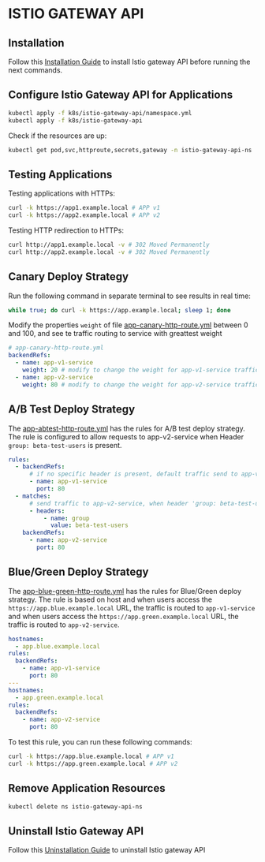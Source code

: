 # ISTIO GATEWAY API

## Installation

Follow this [Installation Guide](https://istio.io/latest/docs/tasks/traffic-management/ingress/gateway-api) to install Istio gateway API before running the next commands.

## Configure Istio Gateway API for Applications

```bash
kubectl apply -f k8s/istio-gateway-api/namespace.yml
kubectl apply -f k8s/istio-gateway-api
```

Check if the resources are up:

```bash
kubectl get pod,svc,httproute,secrets,gateway -n istio-gateway-api-ns
```

## Testing Applications

Testing applications with HTTPs:

```bash
curl -k https://app1.example.local # APP v1
curl -k https://app2.example.local # APP v2
```

Testing HTTP redirection to HTTPs:

```bash
curl http://app1.example.local -v # 302 Moved Permanently
curl http://app2.example.local -v # 302 Moved Permanently
```

## Canary Deploy Strategy

Run the following command in separate terminal to see results in real time:

```bash
while true; do curl -k https://app.example.local; sleep 1; done
```

Modify the properties `weight` of file [app-canary-http-route.yml](./app-canary-http-route.yml) between 0 and 100, and see te traffic routing to service with greattest weight

```yml
# app-canary-http-route.yml
backendRefs:
  - name: app-v1-service
    weight: 20 # modify to change the weight for app-v1-service traffic
  - name: app-v2-service
    weight: 80 # modify to change the weight for app-v2-service traffic
```

## A/B Test Deploy Strategy

The [app-abtest-http-route.yml](./app-abtest-http-route.yml) has the rules for A/B test deploy strategy. The rule is configured to allow requests to app-v2-service when Header `group: beta-test-users` is present.

```yml
rules:
  - backendRefs:
      # if no specific header is present, default traffic send to app-v1-service
      - name: app-v1-service
        port: 80
  - matches:
      # send traffic to app-v2-service, when header 'group: beta-test-users' is present
      - headers:
          - name: group
            value: beta-test-users
    backendRefs:
      - name: app-v2-service
        port: 80
```

## Blue/Green Deploy Strategy

The [app-blue-green-http-route.yml](./app-blue-green-http-route.yml) has the rules for Blue/Green deploy strategy. The rule is based on host and when users access the `https://app.blue.example.local` URL, the traffic is routed to `app-v1-service` and when users access the `https://app.green.example.local` URL, the traffic is routed to `app-v2-service`.

```yml
hostnames:
  - app.blue.example.local
rules:
  backendRefs:
    - name: app-v1-service
      port: 80
---
hostnames:
  - app.green.example.local
rules:
  backendRefs:
    - name: app-v2-service
      port: 80
```

To test this rule, you can run these following commands:

```bash
curl -k https://app.blue.example.local # APP v1
curl -k https://app.green.example.local # APP v2
```

## Remove Application Resources

```bash
kubectl delete ns istio-gateway-api-ns
```

## Uninstall Istio Gateway API

Follow this [Uninstallation Guide](https://istio.io/latest/docs/tasks/traffic-management/ingress/gateway-api/#cleanup) to uninstall Istio gateway API
